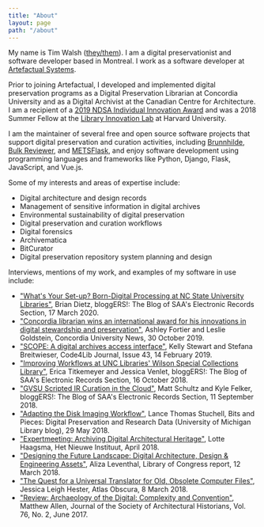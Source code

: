 ```yaml
---
title: "About"
layout: page
path: "/about"
---
```


My name is Tim Walsh ([they/them](https://pronoun.is/they)). I am a digital preservationist and software developer based in Montreal. I work as a software developer at [Artefactual Systems](https://www.artefactual.com/).

Prior to joining Artefactual, I developed and implemented digital preservation programs as a Digital Preservation Librarian at Concordia University and as a Digital Archivist at the Canadian Centre for Architecture. I am a recipient of a [2019 NDSA Individual Innovation Award](https://ndsa.org/2019/10/16/ndsa-announces-winners-of-2019-innovation-awards.html) and was a 2018 Summer Fellow at the [Library Innovation Lab](https://lil.law.harvard.edu/) at Harvard University.

I am the maintainer of several free and open source software projects that support digital preservation and curation activities, including [Brunnhilde](https://github.com/tw4l/brunnhilde), [Bulk Reviewer](https://github.com/bulk-reviewer/bulk-reviewer), and [METSFlask](https://github.com/tw4l/metsflask), and enjoy software development using programming languages and frameworks like Python, Django, Flask, JavaScript, and Vue.js.

Some of my interests and areas of expertise include:

* Digital architecture and design records
* Management of sensitive information in digital archives
* Environmental sustainability of digital preservation
* Digital preservation and curation workflows
* Digital forensics
* Archivematica
* BitCurator
* Digital preservation repository system planning and design

Interviews, mentions of my work, and examples of my software in use include:

* ["What's Your Set-up? Born-Digital Processing at NC State University Libraries"](https://saaers.wordpress.com/2020/03/17/whats-your-set-up-nc-state-university-libraries/), Brian Dietz, bloggERS!: The Blog of SAA's Electronic Records Section, 17 March 2020.
* ["Concordia librarian wins an international award for his innovations in digital stewardship and preservation"](http://www.concordia.ca/cunews/main/stories/2019/10/30/concordia-librarian-wins-an-international-award-for-his-innovations-in-digital-stewardship-and-preservation.html?c=/news/archive), Ashley Fortier and Leslie Goldstein, Concordia University News, 30 October 2019.
* ["SCOPE: A digital archives access interface"](https://journal.code4lib.org/articles/14283), Kelly Stewart and Stefana Breitwieser, Code4Lib Journal, Issue 43, 14 February 2019.
* ["Improving Workflows at UNC Libraries' Wilson Special Collections Library"](https://saaers.wordpress.com/2018/10/16/improving-workflows-at-unc-libraries-wilson-special-collections-library/), Erica Titkemeyer and Jessica Venlet, bloggERS!: The Blog of SAA's Electronic Records Section, 16 October 2018.
* ["GVSU Scripted IR Curation in the Cloud"](https://saaers.wordpress.com/2018/09/11/gvsu-scripted-ir-curation-in-the-cloud/), Matt Schultz and Kyle Felker, bloggERS!: The Blog of SAA's Electronic Records Section, 11 September 2018.  
* ["Adapting the Disk Imaging Workflow"](https://www.lib.umich.edu/blogs/bits-and-pieces/adapting-disk-imaging-workflow), Lance Thomas Stuchell, Bits and Pieces: Digital Preservation and Research Data (University of Michigan Library blog), 29 May 2018.  
* ["Expertmeeting: Archiving Digital Architectural Heritage"](https://collectie.hetnieuweinstituut.nl/en/preservation/meeting-experts-archiving-digital-architectural-heritage), Lotte Haagsma, Het Nieuwe Instituut, April 2018. 
* ["Designing the Future Landscape: Digital Architecture, Design & Engineering Assets"](https://loc.gov/preservation/digital/meetings/DesigningTheFutureLandscapeReport.pdf), Aliza Leventhal, Library of Congress report, 12 March 2018.
* ["The Quest for a Universal Translator for Old, Obsolete Computer Files"](https://www.atlasobscura.com/articles/how-to-open-old-computer-files), Jessica Leigh Hester, Atlas Obscura, 8 March 2018.
* ["Review: Archaeology of the Digital: Complexity and Convention"](http://jsah.ucpress.edu/content/76/2/261), Matthew Allen, Journal of the Society of Architectural Historians, Vol. 76, No. 2, June 2017.
